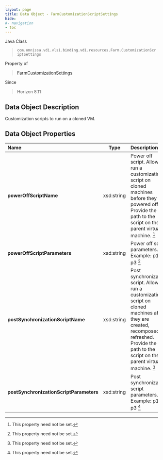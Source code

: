 ```yaml
---
layout: page
title: Data Object - FarmCustomizationScriptSettings
hide:
#- navigation
- toc
---
```






Java Class
> `com.omnissa.vdi.vlsi.binding.vdi.resources.Farm.CustomizationScriptSettings`

Property of
> [FarmCustomizationSettings](vdi.resources.Farm.CustomizationSettings.md#field_detail)

Since
> Horizon 8.11


## Data Object Description

Customization scripts to run on a cloned VM.

## Data Object Properties

 Name | Type | Description
:---|:---:|:---
**powerOffScriptName**|  xsd:string|  Power off script. Allows to run a customization script on cloned machines before they are powered off. Provide the path to the script on the parent virtual machine. [^1]
**powerOffScriptParameters**|  xsd:string|  Power off script parameters. Example: p1 p2 p3 [^1]
**postSynchronizationScriptName**|  xsd:string|  Post synchronization script. Allows to run a customization script on cloned machines after they are created, recomposed, or refreshed. Provide the path to the script on the parent virtual machine. [^1]
**postSynchronizationScriptParameters**|  xsd:string|  Post synchronization script parameters. Example: p1 p2 p3 [^1]


 


[^1]: This property need not be set.